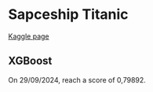 # Sapceship Titanic

[Kaggle page](https://www.kaggle.com/competitions/spaceship-titanic/)

## XGBoost
On 29/09/2024, reach a score of 0,79892.